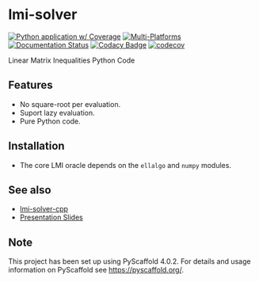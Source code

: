 # lmi-solver

[![Python application w/ Coverage](https://github.com/luk036/lmi-solver/actions/workflows/python-app.yml/badge.svg)](https://github.com/luk036/lmi-solver/actions/workflows/python-app.yml)
[![Multi-Platforms](https://github.com/luk036/lmi-solver/actions/workflows/multi-platforms.yml/badge.svg)](https://github.com/luk036/lmi-solver/actions/workflows/multi-platforms.yml)
[![Documentation Status](https://readthedocs.org/projects/lmi-solver/badge/?version=latest)](https://lmi-solver.readthedocs.io/en/latest/?badge=latest)
[![Codacy Badge](https://api.codacy.com/project/badge/Grade/a2f75bd3cc1e4c34be4741bdd61168ba)](https://app.codacy.com/app/luk036/lmi-solver?utm_source=github.com&utm_medium=referral&utm_content=luk036/lmi-solver&utm_campaign=badger)
[![codecov](https://codecov.io/gh/luk036/lmi-solver/branch/master/graph/badge.svg)](https://codecov.io/gh/luk036/lmi-solver)

Linear Matrix Inequalities Python Code

## Features

-   No square-root per evaluation.
-   Suport lazy evaluation.
-   Pure Python code.

## Installation

-   The core LMI oracle depends on the `ellalgo` and `numpy` modules.

## See also

-   [lmi-solver-cpp](https://github.com/luk036/lmi-solver-cpp)
-   [Presentation Slides](https://luk036.github.io/cvx)


<!-- pyscaffold-notes -->

## Note

This project has been set up using PyScaffold 4.0.2. For details and usage
information on PyScaffold see https://pyscaffold.org/.
